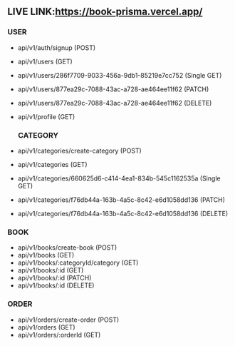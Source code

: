 ## LIVE LINK:https://book-prisma.vercel.app/

### USER
* api/v1/auth/signup (POST)
* api/v1/users (GET)
* api/v1/users/286f7709-9033-456a-9db1-85219e7cc752 (Single GET) 
* api/v1/users/877ea29c-7088-43ac-a728-ae464ee11f62 (PATCH)
* api/v1/users/877ea29c-7088-43ac-a728-ae464ee11f62 (DELETE) 
* api/v1/profile (GET)

  ### CATEGORY
* api/v1/categories/create-category (POST)
* api/v1/categories (GET)
* api/v1/categories/660625d6-c414-4ea1-834b-545c1162535a (Single GET) 
* api/v1/categories/f76db44a-163b-4a5c-8c42-e6d1058dd136 (PATCH)
* api/v1/categories/f76db44a-163b-4a5c-8c42-e6d1058dd136 (DELETE)

### BOOK
* api/v1/books/create-book (POST)
* api/v1/books (GET)
* api/v1/books/:categoryId/category (GET)
* api/v1/books/:id (GET)
* api/v1/books/:id (PATCH)
* api/v1/books/:id (DELETE)

### ORDER
* api/v1/orders/create-order (POST)
* api/v1/orders (GET)
* api/v1/orders/:orderId (GET)

